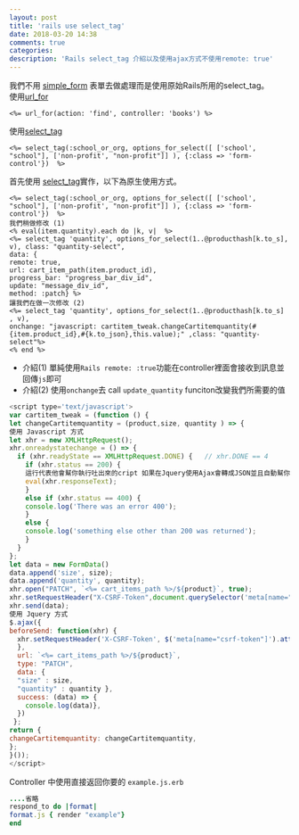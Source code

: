 ```yaml
---
layout: post
title: 'rails use select_tag'
date: 2018-03-20 14:38
comments: true
categories:
description: 'Rails select_tag 介紹以及使用ajax方式不使用remote: true'
---
```

我們不用 [simple_form](https://github.com/plataformatec/simple_form) 表單去做處理而是使用原始Rails所用的select_tag。<br>
使用[url_for](https://apidock.com/rails/ActionView/RoutingUrlFor/url_for)
```erb
<%= url_for(action: 'find', controller: 'books') %>
```
使用[select_tag](https://apidock.com/rails/ActionView/Helpers/FormTagHelper/select_tag)
```erb
<%= select_tag(:school_or_org, options_for_select([ ['school', "school"], ['non-profit', "non-profit"]] ), {:class => 'form-control'})  %>
```
首先使用 [select_tag](https://apidock.com/rails/ActionView/Helpers/FormTagHelper/select_tag)實作，以下為原生使用方式。
```erb
<%= select_tag(:school_or_org, options_for_select([ ['school', "school"], ['non-profit', "non-profit"]] ), {:class => 'form-control'})  %>
我們稍做修改 (1)
<% eval(item.quantity).each do |k, v|  %>
<%= select_tag 'quantity', options_for_select(1..@producthash[k.to_s], v), class: "quantity-select",
data: {
remote: true,
url: cart_item_path(item.product_id),
progress_bar: "progress_bar_div_id",
update: "message_div_id",
method: :patch} %>
讓我們在做一次修改 (2)
<%= select_tag 'quantity', options_for_select(1..@producthash[k.to_s] , v),
onchange: "javascript: cartitem_tweak.changeCartitemquantity(#{item.product_id},#{k.to_json},this.value);" ,class: "quantity-select"%>
<% end %>
```
* 介紹(1) 單純使用`Rails remote: :true`功能在controller裡面會接收到訊息並回傳`js`即可
* 介紹(2) 使用`onchange`去 call `update_quantity` funciton改變我們所需要的值
```js
<script type='text/javascript'>
var cartitem_tweak = (function () {
let changeCartitemquantity = (product,size, quantity ) => {
使用 Javascript 方式
let xhr = new XMLHttpRequest();
xhr.onreadystatechange = () => {
  if (xhr.readyState == XMLHttpRequest.DONE) {   // xhr.DONE == 4
    if (xhr.status == 200) {
	這行代表他會幫你執行吐出來的cript 如果在Jquery使用Ajax會轉成JSON並且自動幫你執行script
	eval(xhr.responseText);
    }
    else if (xhr.status == 400) {
    console.log('There was an error 400');
    }
    else {
    console.log('something else other than 200 was returned');
    }
  }
};
let data = new FormData()
data.append('size', size);
data.append('quantity', quantity);
xhr.open("PATCH", `<%= cart_items_path %>/${product}`, true);
xhr.setRequestHeader("X-CSRF-Token",document.querySelector('meta[name="csrf-token"]').content);
xhr.send(data);
使用 Jquery 方式
$.ajax({
beforeSend: function(xhr) {
  xhr.setRequestHeader('X-CSRF-Token', $('meta[name="csrf-token"]').attr('content'));
  },
  url: `<%= cart_items_path %>/${product}`,
  type: "PATCH",
  data: {
  "size" : size,
  "quantity" : quantity },
  success: (data) => {
    console.log(data)},
  })
 };
return {
changeCartitemquantity: changeCartitemquantity,
};
}());
</script>
```
Controller 中使用直接返回你要的 `example.js.erb`
```ruby
....省略
respond_to do |format|
format.js { render "example"}
end
```